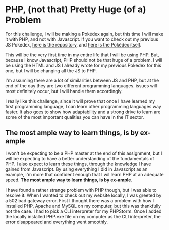 # PHP, (not that) Pretty Huge (of a) Problem
For this challenge, I will be making a Pokédex again, but this time I will make it with PHP, and not with Javascript. 
If you want to check out my previous JS Pokédex, [here is the repository](https://github.com/besartelezi/ajax-pokedex), and [here is the Pokédex itself](https://besartelezi.github.io/ajax-pokedex/). </br>

This will be the very first time in my entire life that I will be using PHP. 
But, because I know Javascript, PHP should not be that huge of a problem. 
I will be using the HTML and JS I already wrote for my previous Pokédex for this one, but I will be changing all the JS to PHP. </br>

I'm assuming there are a lot of similarities between JS and PHP, but at the end of the day they are two different programming languages.
issues will most definitely occur, but I will handle them accordingly. <br>

I really like this challenge, since it will prove that once I have learned my first programming language, I can learn other programming languages way faster.
It also goes to show how adaptability and a strong drive to learn are some of the most important qualities you can have in the IT sector.

## The most ample way to learn things, is by ex-ample
I won't be expecting to be a PHP master at the end of this assignment, but I will be expecting to have a better understanding of the fundamentals of PHP.
I also expect to learn these things, through the knowledge I have gained from Javascript.
By using everything I did in Javascript as an example, I'm more that confident enough that I wil learn PHP at an adequate speed.
**The most ample way to learn things, is by ex-ample.** <br>

I have found a rather strange problem with PHP though, but I was able to resolve it.
When I wanted to check out my website locally, I was greeted by a 502 bad gateway error.
First I thought there was a problem with how I installed PHP, Apache and MySQL on my computer, but this was thankfully not the case.
I had to pick a CLI interpreter for my PHPStorm.
Once I added the locally installed PHP.exe file on my computer as the CLI interpreter, the error disappeared and everything went smoothly.
